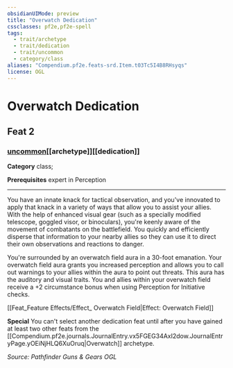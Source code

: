 ```yaml
---
obsidianUIMode: preview
title: "Overwatch Dedication"
cssclasses: pf2e,pf2e-spell
tags:
  - trait/archetype
  - trait/dedication
  - trait/uncommon
  - category/class
aliases: "Compendium.pf2e.feats-srd.Item.t03Tc5I4B8RHsyqs"
license: OGL
---
```

# Overwatch Dedication
## Feat 2
### [uncommon](uncommon "Uncommon Rarity Trait")[[archetype]][[dedication]]

**Category** class; 



**Prerequisites** expert in Perception
* * *
You have an innate knack for tactical observation, and you've innovated to apply that knack in a variety of ways that allow you to assist your allies. With the help of enhanced visual gear (such as a specially modified telescope, goggled visor, or binoculars), you're keenly aware of the movement of combatants on the battlefield. You quickly and efficiently disperse that information to your nearby allies so they can use it to direct their own observations and reactions to danger.

You're surrounded by an overwatch field aura in a 30-foot emanation. Your overwatch field aura grants you increased perception and allows you to call out warnings to your allies within the aura to point out threats. This aura has the auditory and visual traits. You and allies within your overwatch field receive a +2 circumstance bonus when using Perception for Initiative checks.

[[Feat_Feature Effects/Effect_ Overwatch Field|Effect: Overwatch Field]]

**Special** You can't select another dedication feat until after you have gained at least two other feats from the [[Compendium.pf2e.journals.JournalEntry.vx5FGEG34AxI2dow.JournalEntryPage.yOEiNjHLQ6XuOruq|Overwatch]] archetype.

*Source: Pathfinder Guns & Gears*
*OGL*